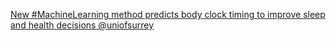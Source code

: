 [New #MachineLearning method predicts body clock timing to improve sleep and health decisions   @uniofsurrey](https://qi.tc/qi/112918)